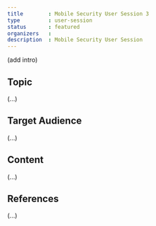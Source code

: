 ```yaml
---
title        : Mobile Security User Session 3
type         : user-session
status       : featured
organizers   : 
description  : Mobile Security User Session
---
```


(add intro)

## Topic

(...)

## Target Audience

(...)

## Content

(...)

## References

(...)
